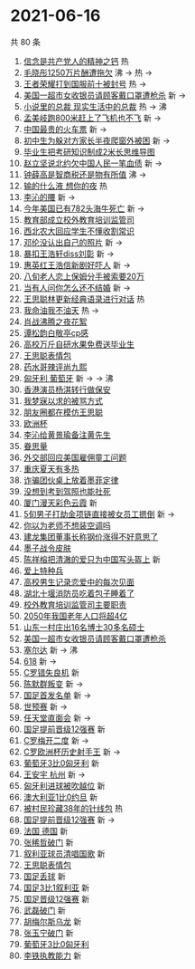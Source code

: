 # 2021-06-16

共 80 条

<!-- BEGIN -->
<!-- 最后更新时间 Wed Jun 16 2021 04:18:13 GMT+0800 (China Standard Time) -->

1. [信念是共产党人的精神之钙](https://s.weibo.com//weibo?q=%23%E4%BF%A1%E5%BF%B5%E6%98%AF%E5%85%B1%E4%BA%A7%E5%85%9A%E4%BA%BA%E7%9A%84%E7%B2%BE%E7%A5%9E%E4%B9%8B%E9%92%99%23&Refer=new_time)
   热
2. [毛晓彤1250万片酬遭拖欠](https://s.weibo.com//weibo?q=%23%E6%AF%9B%E6%99%93%E5%BD%A41250%E4%B8%87%E7%89%87%E9%85%AC%E9%81%AD%E6%8B%96%E6%AC%A0%23&Refer=top)
   沸 -> 热 ->
3. [王者荣耀打到国服前十被封号](https://s.weibo.com//weibo?q=%23%E7%8E%8B%E8%80%85%E8%8D%A3%E8%80%80%E6%89%93%E5%88%B0%E5%9B%BD%E6%9C%8D%E5%89%8D%E5%8D%81%E8%A2%AB%E5%B0%81%E5%8F%B7%23&Refer=top)
   热 ->
4. [美国一超市女收银员请顾客戴口罩遭枪杀](https://s.weibo.com//weibo?q=%E7%BE%8E%E5%9B%BD%E4%B8%80%E8%B6%85%E5%B8%82%E5%A5%B3%E6%94%B6%E9%93%B6%E5%91%98%E8%AF%B7%E9%A1%BE%E5%AE%A2%E6%88%B4%E5%8F%A3%E7%BD%A9%E9%81%AD%E6%9E%AA%E6%9D%80&Refer=top)
   新 ->
5. [小说里的总裁
   现实生活中的总裁](https://s.weibo.com//weibo?q=%E5%B0%8F%E8%AF%B4%E9%87%8C%E7%9A%84%E6%80%BB%E8%A3%81%20%E7%8E%B0%E5%AE%9E%E7%94%9F%E6%B4%BB%E4%B8%AD%E7%9A%84%E6%80%BB%E8%A3%81&Refer=top)
   热 -> 沸
6. [孟美岐跑800米赶上了飞机也不飞](https://s.weibo.com//weibo?q=%23%E5%AD%9F%E7%BE%8E%E5%B2%90%E8%B7%91800%E7%B1%B3%E8%B5%B6%E4%B8%8A%E4%BA%86%E9%A3%9E%E6%9C%BA%E4%B9%9F%E4%B8%8D%E9%A3%9E%23&Refer=top)
   新 ->
7. [中国最贵的火车票](https://s.weibo.com//weibo?q=%23%E4%B8%AD%E5%9B%BD%E6%9C%80%E8%B4%B5%E7%9A%84%E7%81%AB%E8%BD%A6%E7%A5%A8%23&Refer=top)
   新 ->
8. [初中生为躲对方家长半夜爬窗外被困](https://s.weibo.com//weibo?q=%23%E5%88%9D%E4%B8%AD%E7%94%9F%E4%B8%BA%E8%BA%B2%E5%AF%B9%E6%96%B9%E5%AE%B6%E9%95%BF%E5%8D%8A%E5%A4%9C%E7%88%AC%E7%AA%97%E5%A4%96%E8%A2%AB%E5%9B%B0%23&Refer=top)
   新 ->
9. [毕业生把考研知识制成2米长思维导图](https://s.weibo.com//weibo?q=%23%E6%AF%95%E4%B8%9A%E7%94%9F%E6%8A%8A%E8%80%83%E7%A0%94%E7%9F%A5%E8%AF%86%E5%88%B6%E6%88%902%E7%B1%B3%E9%95%BF%E6%80%9D%E7%BB%B4%E5%AF%BC%E5%9B%BE%23&Refer=top)
10. [赵立坚说北约欠中国人民一笔血债](https://s.weibo.com//weibo?q=%23%E8%B5%B5%E7%AB%8B%E5%9D%9A%E8%AF%B4%E5%8C%97%E7%BA%A6%E6%AC%A0%E4%B8%AD%E5%9B%BD%E4%BA%BA%E6%B0%91%E4%B8%80%E7%AC%94%E8%A1%80%E5%80%BA%23&Refer=top)
    新 ->
11. [钟薛高是智商税还是物有所值](https://s.weibo.com//weibo?q=%23%E9%92%9F%E8%96%9B%E9%AB%98%E6%98%AF%E6%99%BA%E5%95%86%E7%A8%8E%E8%BF%98%E6%98%AF%E7%89%A9%E6%9C%89%E6%89%80%E5%80%BC%23&Refer=top)
    沸 ->
12. [输的什么液 想你的夜](https://s.weibo.com//weibo?q=%E8%BE%93%E7%9A%84%E4%BB%80%E4%B9%88%E6%B6%B2%20%E6%83%B3%E4%BD%A0%E7%9A%84%E5%A4%9C&Refer=top)
    热
13. [李沁的腰](https://s.weibo.com//weibo?q=%23%E6%9D%8E%E6%B2%81%E7%9A%84%E8%85%B0%23&Refer=top)
    新 ->
14. [今年美国已有782头海牛死亡](https://s.weibo.com//weibo?q=%23%E4%BB%8A%E5%B9%B4%E7%BE%8E%E5%9B%BD%E5%B7%B2%E6%9C%89782%E5%A4%B4%E6%B5%B7%E7%89%9B%E6%AD%BB%E4%BA%A1%23&Refer=top)
    新 ->
15. [教育部成立校外教育培训监管司](https://s.weibo.com//weibo?q=%23%E6%95%99%E8%82%B2%E9%83%A8%E6%88%90%E7%AB%8B%E6%A0%A1%E5%A4%96%E6%95%99%E8%82%B2%E5%9F%B9%E8%AE%AD%E7%9B%91%E7%AE%A1%E5%8F%B8%23&Refer=top)
16. [西北农大回应学生不懂收割常识](https://s.weibo.com//weibo?q=%23%E8%A5%BF%E5%8C%97%E5%86%9C%E5%A4%A7%E5%9B%9E%E5%BA%94%E5%AD%A6%E7%94%9F%E4%B8%8D%E6%87%82%E6%94%B6%E5%89%B2%E5%B8%B8%E8%AF%86%23&Refer=top)
17. [邓伦没认出自己的照片](https://s.weibo.com//weibo?q=%23%E9%82%93%E4%BC%A6%E6%B2%A1%E8%AE%A4%E5%87%BA%E8%87%AA%E5%B7%B1%E7%9A%84%E7%85%A7%E7%89%87%23&Refer=top)
    新 ->
18. [暴扣王浩轩diss刘彰](https://s.weibo.com//weibo?q=%23%E6%9A%B4%E6%89%A3%E7%8E%8B%E6%B5%A9%E8%BD%A9diss%E5%88%98%E5%BD%B0%23&Refer=top)
    新 ->
19. [惠英红王浩信新剧好吓人](https://s.weibo.com//weibo?q=%23%E6%83%A0%E8%8B%B1%E7%BA%A2%E7%8E%8B%E6%B5%A9%E4%BF%A1%E6%96%B0%E5%89%A7%E5%A5%BD%E5%90%93%E4%BA%BA%23&Refer=top)
    新 ->
20. [八旬老人恋上保姆分手被索要20万](https://s.weibo.com//weibo?q=%23%E5%85%AB%E6%97%AC%E8%80%81%E4%BA%BA%E6%81%8B%E4%B8%8A%E4%BF%9D%E5%A7%86%E5%88%86%E6%89%8B%E8%A2%AB%E7%B4%A2%E8%A6%8120%E4%B8%87%23&Refer=top)
21. [当有人问你怎么还不结婚](https://s.weibo.com//weibo?q=%23%E5%BD%93%E6%9C%89%E4%BA%BA%E9%97%AE%E4%BD%A0%E6%80%8E%E4%B9%88%E8%BF%98%E4%B8%8D%E7%BB%93%E5%A9%9A%23&Refer=top)
    新 ->
22. [王思聪林更新经典语录进行对话](https://s.weibo.com//weibo?q=%23%E7%8E%8B%E6%80%9D%E8%81%AA%E6%9E%97%E6%9B%B4%E6%96%B0%E7%BB%8F%E5%85%B8%E8%AF%AD%E5%BD%95%E8%BF%9B%E8%A1%8C%E5%AF%B9%E8%AF%9D%23&Refer=top)
    热
23. [我命油我不油天](https://s.weibo.com//weibo?q=%23%E6%88%91%E5%91%BD%E6%B2%B9%E6%88%91%E4%B8%8D%E6%B2%B9%E5%A4%A9%23&Refer=top)
    热 ->
24. [肖战沸腾之夜花絮](https://s.weibo.com//weibo?q=%23%E8%82%96%E6%88%98%E6%B2%B8%E8%85%BE%E4%B9%8B%E5%A4%9C%E8%8A%B1%E7%B5%AE%23&Refer=top)
25. [谭松韵白敬亭cp感](https://s.weibo.com//weibo?q=%23%E8%B0%AD%E6%9D%BE%E9%9F%B5%E7%99%BD%E6%95%AC%E4%BA%ADcp%E6%84%9F%23&Refer=top)
26. [高校万斤自研水果免费送毕业生](https://s.weibo.com//weibo?q=%23%E9%AB%98%E6%A0%A1%E4%B8%87%E6%96%A4%E8%87%AA%E7%A0%94%E6%B0%B4%E6%9E%9C%E5%85%8D%E8%B4%B9%E9%80%81%E6%AF%95%E4%B8%9A%E7%94%9F%23&Refer=top)
27. [王思聪表情包](https://s.weibo.com//weibo?q=%E7%8E%8B%E6%80%9D%E8%81%AA%E8%A1%A8%E6%83%85%E5%8C%85&Refer=top)
28. [药水哥辣评尚九熙](https://s.weibo.com//weibo?q=%23%E8%8D%AF%E6%B0%B4%E5%93%A5%E8%BE%A3%E8%AF%84%E5%B0%9A%E4%B9%9D%E7%86%99%23&Refer=top)
29. [匈牙利 葡萄牙](https://s.weibo.com//weibo?q=%E5%8C%88%E7%89%99%E5%88%A9%20%E8%91%A1%E8%90%84%E7%89%99&Refer=top)
    新 -> -> 沸
30. [香港演员杨淇转行做保安](https://s.weibo.com//weibo?q=%23%E9%A6%99%E6%B8%AF%E6%BC%94%E5%91%98%E6%9D%A8%E6%B7%87%E8%BD%AC%E8%A1%8C%E5%81%9A%E4%BF%9D%E5%AE%89%23&Refer=top)
31. [我梦寐以求的被骂方式](https://s.weibo.com//weibo?q=%23%E6%88%91%E6%A2%A6%E5%AF%90%E4%BB%A5%E6%B1%82%E7%9A%84%E8%A2%AB%E9%AA%82%E6%96%B9%E5%BC%8F%23&Refer=top)
32. [朋友圈都在模仿王思聪](https://s.weibo.com//weibo?q=%23%E6%9C%8B%E5%8F%8B%E5%9C%88%E9%83%BD%E5%9C%A8%E6%A8%A1%E4%BB%BF%E7%8E%8B%E6%80%9D%E8%81%AA%23&Refer=top)
33. [欧洲杯](https://s.weibo.com//weibo?q=%E6%AC%A7%E6%B4%B2%E6%9D%AF&Refer=top)
34. [李沁给黄景瑜备注黄先生](https://s.weibo.com//weibo?q=%23%E6%9D%8E%E6%B2%81%E7%BB%99%E9%BB%84%E6%99%AF%E7%91%9C%E5%A4%87%E6%B3%A8%E9%BB%84%E5%85%88%E7%94%9F%23&Refer=top)
35. [眷思量](https://s.weibo.com//weibo?q=%E7%9C%B7%E6%80%9D%E9%87%8F&Refer=top)
36. [外交部回应美国雇佣童工问题](https://s.weibo.com//weibo?q=%23%E5%A4%96%E4%BA%A4%E9%83%A8%E5%9B%9E%E5%BA%94%E7%BE%8E%E5%9B%BD%E9%9B%87%E4%BD%A3%E7%AB%A5%E5%B7%A5%E9%97%AE%E9%A2%98%23&Refer=top)
37. [重庆夏天有多热](https://s.weibo.com//weibo?q=%23%E9%87%8D%E5%BA%86%E5%A4%8F%E5%A4%A9%E6%9C%89%E5%A4%9A%E7%83%AD%23&Refer=top)
38. [诈骗团伙桌上放着墨菲定律](https://s.weibo.com//weibo?q=%23%E8%AF%88%E9%AA%97%E5%9B%A2%E4%BC%99%E6%A1%8C%E4%B8%8A%E6%94%BE%E7%9D%80%E5%A2%A8%E8%8F%B2%E5%AE%9A%E5%BE%8B%23&Refer=top)
39. [没想到考到驾照也能社死](https://s.weibo.com//weibo?q=%23%E6%B2%A1%E6%83%B3%E5%88%B0%E8%80%83%E5%88%B0%E9%A9%BE%E7%85%A7%E4%B9%9F%E8%83%BD%E7%A4%BE%E6%AD%BB%23&Refer=top)
40. [厦门漫天彩色云霞](https://s.weibo.com//weibo?q=%23%E5%8E%A6%E9%97%A8%E6%BC%AB%E5%A4%A9%E5%BD%A9%E8%89%B2%E4%BA%91%E9%9C%9E%23&Refer=top)
    新
41. [5旬男子打劫金项链直接被女员工摁倒](https://s.weibo.com//weibo?q=%235%E6%97%AC%E7%94%B7%E5%AD%90%E6%89%93%E5%8A%AB%E9%87%91%E9%A1%B9%E9%93%BE%E7%9B%B4%E6%8E%A5%E8%A2%AB%E5%A5%B3%E5%91%98%E5%B7%A5%E6%91%81%E5%80%92%23&Refer=top)
    新 ->
42. [你以为老师不想装空调吗](https://s.weibo.com//weibo?q=%23%E4%BD%A0%E4%BB%A5%E4%B8%BA%E8%80%81%E5%B8%88%E4%B8%8D%E6%83%B3%E8%A3%85%E7%A9%BA%E8%B0%83%E5%90%97%23&Refer=top)
43. [建龙集团董事长称钢价涨得不好意思了](https://s.weibo.com//weibo?q=%23%E5%BB%BA%E9%BE%99%E9%9B%86%E5%9B%A2%E8%91%A3%E4%BA%8B%E9%95%BF%E7%A7%B0%E9%92%A2%E4%BB%B7%E6%B6%A8%E5%BE%97%E4%B8%8D%E5%A5%BD%E6%84%8F%E6%80%9D%E4%BA%86%23&Refer=top)
44. [墨子战令皮肤](https://s.weibo.com//weibo?q=%23%E5%A2%A8%E5%AD%90%E6%88%98%E4%BB%A4%E7%9A%AE%E8%82%A4%23&Refer=top)
45. [陈祥榕把清澈的爱只为中国写头盔上](https://s.weibo.com//weibo?q=%23%E9%99%88%E7%A5%A5%E6%A6%95%E6%8A%8A%E6%B8%85%E6%BE%88%E7%9A%84%E7%88%B1%E5%8F%AA%E4%B8%BA%E4%B8%AD%E5%9B%BD%E5%86%99%E5%A4%B4%E7%9B%94%E4%B8%8A%23&Refer=top)
    新
46. [爱上特种兵](https://s.weibo.com//weibo?q=%E7%88%B1%E4%B8%8A%E7%89%B9%E7%A7%8D%E5%85%B5&Refer=top)
47. [高校男生记录恋爱中的每次见面](https://s.weibo.com//weibo?q=%23%E9%AB%98%E6%A0%A1%E7%94%B7%E7%94%9F%E8%AE%B0%E5%BD%95%E6%81%8B%E7%88%B1%E4%B8%AD%E7%9A%84%E6%AF%8F%E6%AC%A1%E8%A7%81%E9%9D%A2%23&Refer=top)
48. [湖北十堰消防员吃着包子睡着了](https://s.weibo.com//weibo?q=%23%E6%B9%96%E5%8C%97%E5%8D%81%E5%A0%B0%E6%B6%88%E9%98%B2%E5%91%98%E5%90%83%E7%9D%80%E5%8C%85%E5%AD%90%E7%9D%A1%E7%9D%80%E4%BA%86%23&Refer=top)
49. [校外教育培训监管司主要职责](https://s.weibo.com//weibo?q=%23%E6%A0%A1%E5%A4%96%E6%95%99%E8%82%B2%E5%9F%B9%E8%AE%AD%E7%9B%91%E7%AE%A1%E5%8F%B8%E4%B8%BB%E8%A6%81%E8%81%8C%E8%B4%A3%23&Refer=top)
50. [2050年我国老年人口将超4亿](https://s.weibo.com//weibo?q=%232050%E5%B9%B4%E6%88%91%E5%9B%BD%E8%80%81%E5%B9%B4%E4%BA%BA%E5%8F%A3%E5%B0%86%E8%B6%854%E4%BA%BF%23&Refer=top)
51. [山东一村庄出16名博士30多名硕士](https://s.weibo.com//weibo?q=%23%E5%B1%B1%E4%B8%9C%E4%B8%80%E6%9D%91%E5%BA%84%E5%87%BA16%E5%90%8D%E5%8D%9A%E5%A3%AB30%E5%A4%9A%E5%90%8D%E7%A1%95%E5%A3%AB%23&Refer=top)
52. [美国一超市女收银员请顾客戴口罩遭枪杀](https://s.weibo.com//weibo?q=%23%E7%BE%8E%E5%9B%BD%E4%B8%80%E8%B6%85%E5%B8%82%E5%A5%B3%E6%94%B6%E9%93%B6%E5%91%98%E8%AF%B7%E9%A1%BE%E5%AE%A2%E6%88%B4%E5%8F%A3%E7%BD%A9%E9%81%AD%E6%9E%AA%E6%9D%80%23&Refer=top)
53. [塞尔达](https://s.weibo.com//weibo?q=%E5%A1%9E%E5%B0%94%E8%BE%BE&Refer=top) 新
    -> 沸
54. [618](https://s.weibo.com//weibo?q=618&Refer=top) 新 ->
55. [C罗错失良机](https://s.weibo.com//weibo?q=C%E7%BD%97%E9%94%99%E5%A4%B1%E8%89%AF%E6%9C%BA&Refer=top)
    新
56. [陈默群叛变](https://s.weibo.com//weibo?q=%E9%99%88%E9%BB%98%E7%BE%A4%E5%8F%9B%E5%8F%98&Refer=top)
    新 ->
57. [国足首发名单](https://s.weibo.com//weibo?q=%E5%9B%BD%E8%B6%B3%E9%A6%96%E5%8F%91%E5%90%8D%E5%8D%95&Refer=top)
    新 ->
58. [世预赛](https://s.weibo.com//weibo?q=%E4%B8%96%E9%A2%84%E8%B5%9B&Refer=top) 新
    ->
59. [任天堂直面会](https://s.weibo.com//weibo?q=%E4%BB%BB%E5%A4%A9%E5%A0%82%E7%9B%B4%E9%9D%A2%E4%BC%9A&Refer=top)
    新 ->
60. [国足提前晋级12强赛](https://s.weibo.com//weibo?q=%E5%9B%BD%E8%B6%B3%E6%8F%90%E5%89%8D%E6%99%8B%E7%BA%A712%E5%BC%BA%E8%B5%9B&Refer=top)
    新
61. [C罗梅开二度](https://s.weibo.com//weibo?q=%23C%E7%BD%97%E6%A2%85%E5%BC%80%E4%BA%8C%E5%BA%A6%23&Refer=top)
    新 ->
62. [C罗欧洲杯历史射手王](https://s.weibo.com//weibo?q=C%E7%BD%97%E6%AC%A7%E6%B4%B2%E6%9D%AF%E5%8E%86%E5%8F%B2%E5%B0%84%E6%89%8B%E7%8E%8B&Refer=top)
    新 ->
63. [葡萄牙3比0匈牙利](https://s.weibo.com//weibo?q=%E8%91%A1%E8%90%84%E7%89%993%E6%AF%940%E5%8C%88%E7%89%99%E5%88%A9&Refer=top)
    新
64. [王安宇 杭州](https://s.weibo.com//weibo?q=%E7%8E%8B%E5%AE%89%E5%AE%87%20%E6%9D%AD%E5%B7%9E&Refer=top)
    新 ->
65. [匈牙利进球被吹越位](https://s.weibo.com//weibo?q=%E5%8C%88%E7%89%99%E5%88%A9%E8%BF%9B%E7%90%83%E8%A2%AB%E5%90%B9%E8%B6%8A%E4%BD%8D&Refer=top)
    新
66. [澳大利亚1比0约旦](https://s.weibo.com//weibo?q=%E6%BE%B3%E5%A4%A7%E5%88%A9%E4%BA%9A1%E6%AF%940%E7%BA%A6%E6%97%A6&Refer=top)
    新
67. [被村民珍藏38年的针线包](https://s.weibo.com//weibo?q=%23%E8%A2%AB%E6%9D%91%E6%B0%91%E7%8F%8D%E8%97%8F38%E5%B9%B4%E7%9A%84%E9%92%88%E7%BA%BF%E5%8C%85%23&Refer=new_time)
    热
68. [国足提前晋级12强赛](https://s.weibo.com//weibo?q=%23%E5%9B%BD%E8%B6%B3%E6%8F%90%E5%89%8D%E6%99%8B%E7%BA%A712%E5%BC%BA%E8%B5%9B%23&Refer=top)
    新 ->
69. [法国 德国](https://s.weibo.com//weibo?q=%E6%B3%95%E5%9B%BD%20%E5%BE%B7%E5%9B%BD&Refer=top)
    新
70. [张稀哲破门](https://s.weibo.com//weibo?q=%E5%BC%A0%E7%A8%80%E5%93%B2%E7%A0%B4%E9%97%A8&Refer=top)
    新
71. [叙利亚球员清唱国歌](https://s.weibo.com//weibo?q=%E5%8F%99%E5%88%A9%E4%BA%9A%E7%90%83%E5%91%98%E6%B8%85%E5%94%B1%E5%9B%BD%E6%AD%8C&Refer=top)
    新
72. [王思聪表情包](https://s.weibo.com//weibo?q=%23%E7%8E%8B%E6%80%9D%E8%81%AA%E8%A1%A8%E6%83%85%E5%8C%85%23&Refer=top)
73. [国足丢球](https://s.weibo.com//weibo?q=%E5%9B%BD%E8%B6%B3%E4%B8%A2%E7%90%83&Refer=top)
    新
74. [国足3比1叙利亚](https://s.weibo.com//weibo?q=%E5%9B%BD%E8%B6%B33%E6%AF%941%E5%8F%99%E5%88%A9%E4%BA%9A&Refer=top)
    新
75. [国足晋级12强赛](https://s.weibo.com//weibo?q=%E5%9B%BD%E8%B6%B3%E6%99%8B%E7%BA%A712%E5%BC%BA%E8%B5%9B&Refer=top)
    新
76. [武磊破门](https://s.weibo.com//weibo?q=%E6%AD%A6%E7%A3%8A%E7%A0%B4%E9%97%A8&Refer=top)
    新
77. [胡梅尔斯乌龙](https://s.weibo.com//weibo?q=%E8%83%A1%E6%A2%85%E5%B0%94%E6%96%AF%E4%B9%8C%E9%BE%99&Refer=top)
    新
78. [张玉宁破门](https://s.weibo.com//weibo?q=%E5%BC%A0%E7%8E%89%E5%AE%81%E7%A0%B4%E9%97%A8&Refer=top)
    新
79. [葡萄牙3比0匈牙利](https://s.weibo.com//weibo?q=%23%E8%91%A1%E8%90%84%E7%89%993%E6%AF%940%E5%8C%88%E7%89%99%E5%88%A9%23&Refer=top)
80. [李铁执教能力](https://s.weibo.com//weibo?q=%E6%9D%8E%E9%93%81%E6%89%A7%E6%95%99%E8%83%BD%E5%8A%9B&Refer=top)
    新

<!-- END -->
